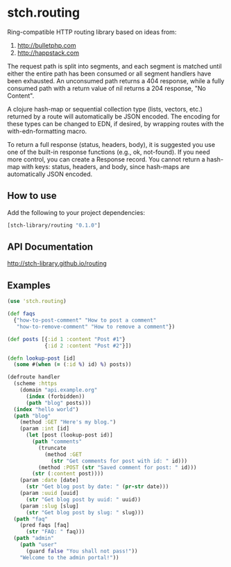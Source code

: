 # stch.routing

Ring-compatible HTTP routing library based on ideas from:

1. http://bulletphp.com
2. http://happstack.com

The request path is split into segments, and each segment is matched until either the entire path has been consumed or all segment handlers have been exhausted.  An unconsumed path returns a 404 response, while a fully consumed path with a return value of nil returns a 204 response, "No Content".

A clojure hash-map or sequential collection type (lists, vectors, etc.) returned by a route will automatically be JSON encoded.  The encoding for these types can be changed to EDN, if desired, by wrapping routes with the with-edn-formatting macro.

To return a full response (status, headers, body), it is suggested you use one of the built-in response functions (e.g., ok, not-found).  If you need more control, you can create a Response record.  You cannot return a hash-map with keys: status, headers, and body, since hash-maps are automatically JSON encoded.

## How to use

Add the following to your project dependencies:

```Clojure
[stch-library/routing "0.1.0"]
```

## API Documentation

http://stch-library.github.io/routing

## Examples

```Clojure
(use 'stch.routing)

(def faqs
  {"how-to-post-comment" "How to post a comment"
   "how-to-remove-comment" "How to remove a comment"})

(def posts [{:id 1 :content "Post #1"}
            {:id 2 :content "Post #2"}])

(defn lookup-post [id]
  (some #(when (= (:id %) id) %) posts))

(defroute handler
  (scheme :https
    (domain "api.example.org"
      (index (forbidden))
      (path "blog" posts)))
  (index "hello world")
  (path "blog"
    (method :GET "Here's my blog.")
    (param :int [id]
      (let [post (lookup-post id)]
        (path "comments"
          (truncate
            (method :GET
              (str "Get comments for post with id: " id)))
          (method :POST (str "Saved comment for post: " id)))
        (str (:content post))))
    (param :date [date]
      (str "Get blog post by date: " (pr-str date)))
    (param :uuid [uuid]
      (str "Get blog post by uuid: " uuid))
    (param :slug [slug]
      (str "Get blog post by slug: " slug)))
  (path "faq"
    (pred faqs [faq]
      (str "FAQ: " faq)))
  (path "admin"
    (path "user"
      (guard false "You shall not pass!"))
    "Welcome to the admin portal!"))
```


















